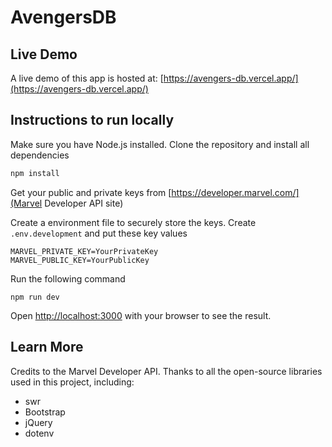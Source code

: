 # AvengersDB

## Live Demo

A live demo of this app is hosted at: [https://avengers-db.vercel.app/](https://avengers-db.vercel.app/)

## Instructions to run locally

Make sure you have Node.js installed. 
Clone the repository and install all dependencies

```bash
npm install
```

Get your public and private keys from [https://developer.marvel.com/](Marvel Developer API site)

Create a environment file to securely store the keys. Create ```.env.development``` and put these key values

```
MARVEL_PRIVATE_KEY=YourPrivateKey
MARVEL_PUBLIC_KEY=YourPublicKey
```

Run the following command
```
npm run dev
```

Open [http://localhost:3000](http://localhost:3000) with your browser to see the result.


## Learn More

Credits to the Marvel Developer API.
Thanks to all the open-source libraries used in this project, including:

- swr
- Bootstrap
- jQuery
- dotenv